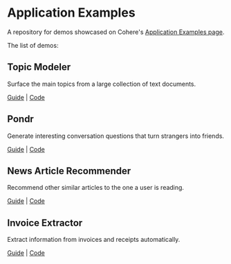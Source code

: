 # Application Examples
A repository for demos showcased on Cohere's [Application Examples page](https://docs.cohere.ai/page/application-examples).

The list of demos:

## Topic Modeler
Surface the main topics from a large collection of text documents.

[Guide](https://docs.cohere.ai/page/topic-modeling) | [Code](https://github.com/cohere-ai/examples/tree/main/topic-modeling)


## Pondr
Generate interesting conversation questions that turn strangers into friends.

[Guide](https://docs.cohere.ai/page/pondr) | [Code](https://github.com/cohere-ai/examples/tree/main/pondr)


## News Article Recommender
Recommend other similar articles to the one a user is reading.

[Guide](https://docs.cohere.ai/page/news-article-recommender) | [Code](https://github.com/cohere-ai/examples/tree/main/article-recommender)


## Invoice Extractor
Extract information from invoices and receipts automatically.

[Guide](https://docs.cohere.ai/page/invoice-extractor) | [Code](https://github.com/cohere-ai/examples/tree/main/invoice-extractor)


